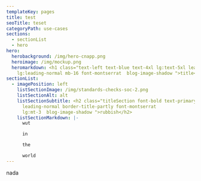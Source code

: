 ```yaml
---
templateKey: pages
title: test
seoTitle: teset
categoryPath: use-cases
sections:
  - sectionList
  - hero
hero:
  herobackground: /img/hero-cnapp.png
  heroimage: /img/mockup.png
  heromarkdown: <h1 class="text-left text-blue text-4xl lg:text-5xl leading-normal
    lg:leading-normal mb-16 font-montserrat  blog-image-shadow ">title</h1>
sectionList:
  - imagePosition: left
    listSectionImage: /img/standards-checks-soc-2.png
    listSectionAlt: alt
    listSectionSubtitle: <h2 class="titleSection font-bold text-primary
      leading-normal border-title-partly font-montserrat
      lg:mt-3  blog-image-shadow ">rubbish</h2>
    listSectionMarkdown: |-
      w﻿ut

      i﻿n

      t﻿he 

      w﻿orld
---
```

n﻿ada